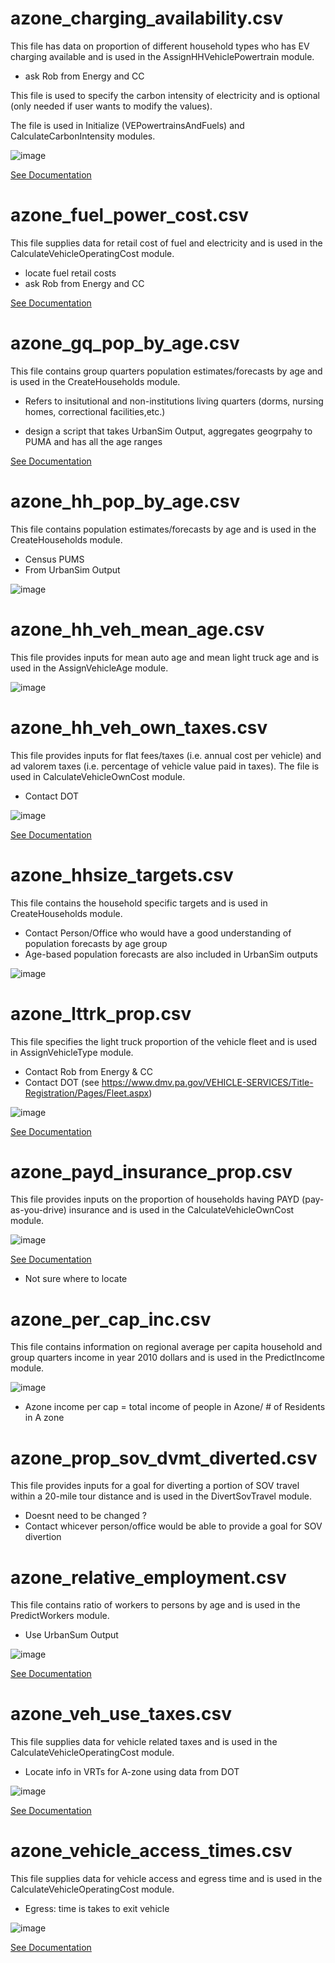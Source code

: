 # azone_charging_availability.csv

This file has data on proportion of different household types who has EV charging available and is used in the AssignHHVehiclePowertrain module.

- ask Rob from Energy and CC 

This file is used to specify the carbon intensity of electricity and is optional (only needed if user wants to modify the values). 

The file is used in Initialize (VEPowertrainsAndFuels) and CalculateCarbonIntensity modules.

![image](https://user-images.githubusercontent.com/85887330/122805356-00c90200-d297-11eb-8e08-0f05a790ed3b.png)

[See Documentation](https://github.com/VisionEval/VisionEval-Docs/blob/master/tutorials/verspm/Modules_and_Outputs.md/#assignhhvehiclepowertrain)

# azone_fuel_power_cost.csv 

This file supplies data for retail cost of fuel and electricity and is used in the CalculateVehicleOperatingCost module.
- locate fuel retail costs
- ask Rob from Energy and CC 

[See Documentation](https://github.com/VisionEval/VisionEval-Docs/blob/master/tutorials/verspm/Modules_and_Outputs.md/#calculatevehicleoperatingcost)


# azone_gq_pop_by_age.csv

This file contains group quarters population estimates/forecasts by age and is used in the CreateHouseholds module.

- Refers to insitutional and non-institutions living quarters (dorms, nursing homes, correctional facilities,etc.)

- design a script that takes UrbanSim Output, aggregates geogrpahy to PUMA and has all the age ranges

[See Documentation](https://github.com/VisionEval/VisionEval-Docs/blob/master/tutorials/verspm/Modules_and_Outputs.md/#createhouseholds)

# azone_hh_pop_by_age.csv 

This file contains population estimates/forecasts by age and is used in the CreateHouseholds module.
- Census PUMS
- From UrbanSim Output

![image](https://user-images.githubusercontent.com/85887330/122803363-8303f700-d294-11eb-9262-049f60ae17ea.png)


# azone_hh_veh_mean_age.csv 

This file provides inputs for mean auto age and mean light truck age and is used in the AssignVehicleAge module.

![image](https://user-images.githubusercontent.com/85887330/122809238-d594e180-d29b-11eb-8e26-5cb0d587dce0.png)


# azone_hh_veh_own_taxes.csv 

This file provides inputs for flat fees/taxes (i.e. annual cost per vehicle) and ad valorem taxes (i.e. percentage of vehicle value paid in taxes). The file is used in CalculateVehicleOwnCost module.

- Contact DOT

![image](https://user-images.githubusercontent.com/85887330/122964279-13097580-d355-11eb-9c5b-d20f94d2117c.png)

[See Documentation](https://github.com/VisionEval/VisionEval-Docs/blob/master/tutorials/verspm/Modules_and_Outputs.md/#calculatevehicleoperatingcost)

# azone_hhsize_targets.csv 

This file contains the household specific targets and is used in CreateHouseholds module.

- Contact Person/Office who would have a good understanding of population forecasts by age group
- Age-based population forecasts are also included in UrbanSim outputs

![image](https://user-images.githubusercontent.com/85887330/122816533-de3de580-d2a4-11eb-89bf-79edc22f1776.png)


# azone_lttrk_prop.csv 

This file specifies the light truck proportion of the vehicle fleet and is used in AssignVehicleType module.

- Contact Rob from Energy & CC
- Contact DOT (see https://www.dmv.pa.gov/VEHICLE-SERVICES/Title-Registration/Pages/Fleet.aspx)

![image](https://user-images.githubusercontent.com/85887330/122815694-ca45b400-d2a3-11eb-9260-5898b704e29c.png)

[See Documentation](https://github.com/VisionEval/VisionEval-Docs/blob/master/tutorials/verspm/Modules_and_Outputs.md/#assignvehicletype)

# azone_payd_insurance_prop.csv 

This file provides inputs on the proportion of households having PAYD (pay-as-you-drive) insurance and is used in the CalculateVehicleOwnCost module.

![image](https://user-images.githubusercontent.com/85887330/122964420-40562380-d355-11eb-99f1-3d4d42ab2462.png)

[See Documentation](https://github.com/VisionEval/VisionEval-Docs/blob/master/tutorials/verspm/Modules_and_Outputs.md/#calculatevehicleowncost)

* Not sure where to locate 

# azone_per_cap_inc.csv

This file contains information on regional average per capita household and group quarters income in year 2010 dollars and is used in the PredictIncome module.

![image](https://user-images.githubusercontent.com/85887330/122844662-2292ab00-d2d0-11eb-9693-09d6429f472f.png)

- Azone income per cap = total income of people in Azone/ # of Residents in A zone

# azone_prop_sov_dvmt_diverted.csv 

This file provides inputs for a goal for diverting a portion of SOV travel within a 20-mile tour distance and is used in the DivertSovTravel module.

- Doesnt need to be changed ?
- Contact whicever person/office would be able to provide a goal for SOV divertion

# azone_relative_employment.csv 

This file contains ratio of workers to persons by age and is used in the PredictWorkers module.
- Use UrbanSum Output

![image](https://user-images.githubusercontent.com/85887330/122814901-cf563380-d2a2-11eb-8c00-1a96b4991292.png)

[See Documentation](https://github.com/VisionEval/VisionEval-Docs/blob/master/tutorials/verspm/Modules_and_Outputs.md/#predictworkers)

# azone_veh_use_taxes.csv

This file supplies data for vehicle related taxes and is used in the CalculateVehicleOperatingCost module.
- Locate info in VRTs for A-zone using data from DOT 

![image](https://user-images.githubusercontent.com/85887330/122821773-40014e00-d2ab-11eb-9b30-e5369a5c5ae0.png)

[See Documentation](https://github.com/VisionEval/VisionEval-Docs/blob/master/tutorials/verspm/Modules_and_Outputs.md/#calculatevehicleoperatingcost)

# azone_vehicle_access_times.csv 

This file supplies data for vehicle access and egress time and is used in the CalculateVehicleOperatingCost module.

- Egress: time is takes to exit vehicle

![image](https://user-images.githubusercontent.com/85887330/122964808-a2168d80-d355-11eb-883a-b56012a04608.png)

[See Documentation](https://github.com/VisionEval/VisionEval-Docs/blob/master/tutorials/verspm/Modules_and_Outputs.md/#calculatevehicleoperatingcost)
